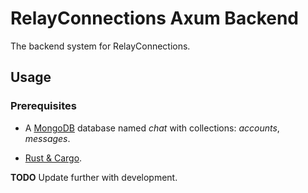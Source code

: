# RelayConnections Axum Backend
The backend system for RelayConnections.

## Usage

### Prerequisites

- A [MongoDB](https://www.mongodb.com) database named *chat* with collections: *accounts*, *messages*.

- [Rust & Cargo](https://www.rust-lang.org).

**TODO** Update further with development.
